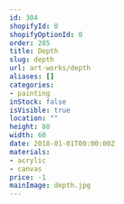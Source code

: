 ```yaml
---
id: 304
shopifyId: 0
shopifyOptionId: 0
order: 285
title: Depth
slug: depth
url: art-works/depth
aliases: []
categories:
- painting
inStock: false
isVisible: true
location: ""
height: 80
width: 60
date: 2018-01-01T00:00:00Z
materials:
- acrylic
- canvas
price: -1
mainImage: depth.jpg
---
```

